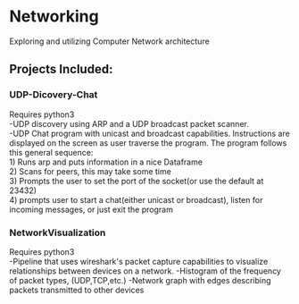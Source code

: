 # Networking
Exploring and utilizing Computer Network architecture 
<br/>
## Projects Included:

### UDP-Dicovery-Chat
Requires python3 <br>
-UDP discovery using ARP and a UDP broadcast packet scanner. <br/>
-UDP Chat program with unicast and broadcast capabilities. Instructions are displayed on the screen as user traverse the program. The program follows this general sequence: <br/>
    1) Runs arp and puts information in a nice Dataframe <br/>
    2) Scans for peers, this may take some time <br/>
    3) Prompts the user to set the port of the socket(or use the default at 23432) <br/>
    4) prompts user to start a chat(either unicast or broadcast), listen for incoming messages, or just exit the program <br/>

### NetworkVisualization
Requires python3 <br>
-Pipeline that uses wireshark's packet capture capabilities to visualize relationships between devices on a network.
-Histogram of the frequency of packet types, (UDP,TCP,etc.)
-Network graph with edges describing packets transmitted to other devices
